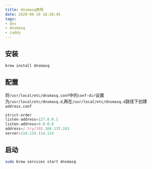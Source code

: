 ```yaml
---
title: dnsmasq教程
date: 2020-06-10 16:28:45
tags:
- dns
- dnsmasq
- caddy
---
```


## 安装

``` bash
brew install dnsmasq
```

## 配置

将`/usr/local/etc/dnsmasq.conf`中的`conf-dir`设置为`/usr/local/etc/dnsmasq.d`,再在`/usr/local/etc/dnsmasq.d`路径下创建`address.conf`

``` js
strict-order
listen-address=127.0.0.1
listen-address=0.0.0.0
address=/.try/192.168.137.241
server=114.114.114.114
```

## 启动

``` bash
sudo brew services start dnsmasq
```
